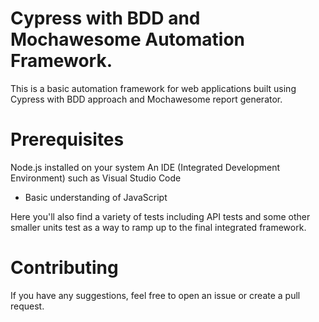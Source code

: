# Cypress with BDD and Mochawesome Automation Framework.

This is a basic automation framework for web applications built using Cypress with BDD approach and Mochawesome report generator.

# Prerequisites
Node.js installed on your system
An IDE (Integrated Development Environment) such as Visual Studio Code
* Basic understanding of JavaScript

Here you'll also find a variety of tests including API tests and some other smaller units test as a way to ramp up to the final integrated framework. 

# Contributing
If you have any suggestions, feel free to open an issue or create a pull request.
